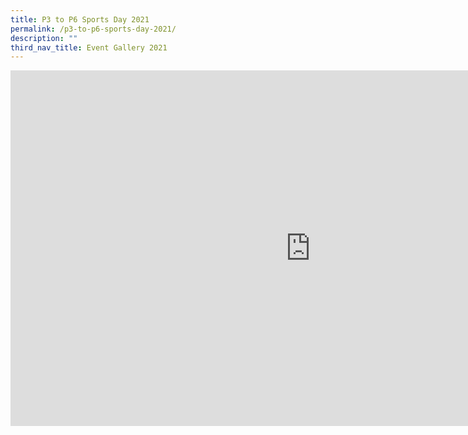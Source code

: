 ```yaml
---
title: P3 to P6 Sports Day 2021
permalink: /p3-to-p6-sports-day-2021/
description: ""
third_nav_title: Event Gallery 2021
---
```

<iframe src="https://docs.google.com/presentation/d/e/2PACX-1vS-hLPPOyPjMr9zllK5mrdRai6Pl1Hp0iEC5-zitfbOcx07a55OF8tVCmEoC3paOTSoWZqr5I-mtu7e/embed?start=false&loop=false&delayms=10000" frameborder="0" width="960" height="569" allowfullscreen="true"></iframe>